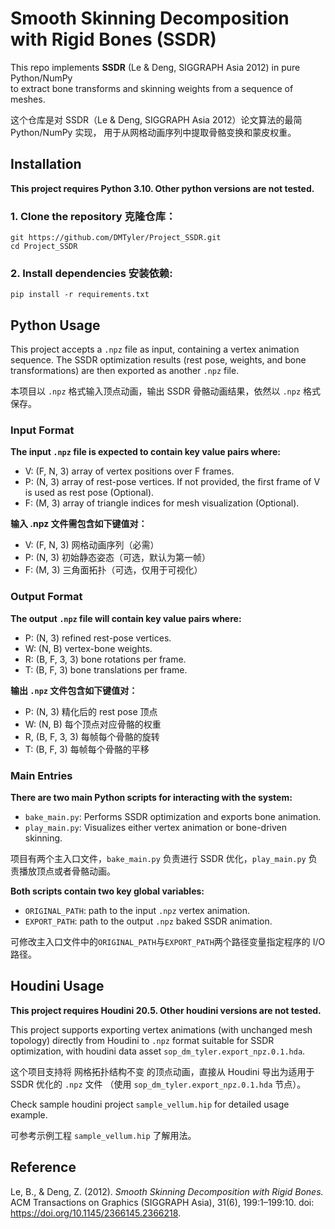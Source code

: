 # Smooth Skinning Decomposition with Rigid Bones (SSDR)

This repo implements **SSDR** (Le & Deng, SIGGRAPH Asia 2012) in pure Python/NumPy  
to extract bone transforms and skinning weights from a sequence of meshes.

这个仓库是对 SSDR（Le & Deng, SIGGRAPH Asia 2012）论文算法的最简 Python/NumPy 实现，
用于从网格动画序列中提取骨骼变换和蒙皮权重。

## Installation
**This project requires Python 3.10. Other python versions are not tested.**

### 1. Clone the repository 克隆仓库：
```
git https://github.com/DMTyler/Project_SSDR.git
cd Project_SSDR
```
### 2. Install dependencies 安装依赖:
```
pip install -r requirements.txt
```

## Python Usage
This project accepts a `.npz` file as input, containing a vertex animation sequence. 
The SSDR optimization results (rest pose, weights, and bone transformations) 
are then exported as another `.npz` file.

本项目以 `.npz` 格式输入顶点动画，输出 SSDR 骨骼动画结果，依然以 `.npz` 格式保存。

### Input Format
**The input `.npz` file is expected to contain key value pairs where:**
 - V: (F, N, 3) array of vertex positions over F frames.
 - P: (N, 3) array of rest-pose vertices. If not provided, the first frame of V is used as rest pose (Optional).
 - F: (M, 3) array of triangle indices for mesh visualization (Optional).

**输入 .npz 文件需包含如下键值对：**
 - V: (F, N, 3) 网格动画序列（必需）
 - P: (N, 3) 初始静态姿态（可选，默认为第一帧）
 - F: (M, 3) 三角面拓扑（可选，仅用于可视化）

### Output Format
**The output `.npz` file will contain key value pairs where:**
 - P: (N, 3) refined rest-pose vertices.
 - W: (N, B) vertex-bone weights.
 - R: (B, F, 3, 3) bone rotations per frame.
 - T: (B, F, 3) bone translations per frame.

**输出 `.npz` 文件包含如下键值对：**
 - P: (N, 3) 精化后的 rest pose 顶点
 - W: (N, B) 每个顶点对应骨骼的权重
 - R, (B, F, 3, 3) 每帧每个骨骼的旋转
 - T: (B, F, 3) 每帧每个骨骼的平移

### Main Entries
**There are two main Python scripts for interacting with the system:**
 - `bake_main.py`: Performs SSDR optimization and exports bone animation.
 - `play_main.py`: Visualizes either vertex animation or bone-driven skinning.

项目有两个主入口文件，`bake_main.py` 负责进行 SSDR 优化，`play_main.py` 负责播放顶点或者骨骼动画。

**Both scripts contain two key global variables:**
 - `ORIGINAL_PATH`: path to the input `.npz` vertex animation.
 - `EXPORT_PATH`: path to the output `.npz` baked SSDR animation.

可修改主入口文件中的`ORIGINAL_PATH`与`EXPORT_PATH`两个路径变量指定程序的 I/O 路径。

## Houdini Usage

**This project requires Houdini 20.5. Other houdini versions are not tested.**


This project supports exporting vertex animations (with unchanged mesh topology) 
directly from Houdini to `.npz` format suitable for SSDR optimization, 
with houdini data asset `sop_dm_tyler.export_npz.0.1.hda`.

这个项目支持将 网格拓扑结构不变 的顶点动画，直接从 Houdini 导出为适用于 SSDR 优化的 `.npz` 文件
（使用 `sop_dm_tyler.export_npz.0.1.hda` 节点）。

Check sample houdini project `sample_vellum.hip` for detailed usage example.

可参考示例工程 `sample_vellum.hip` 了解用法。


## Reference

Le, B., & Deng, Z. (2012). *Smooth Skinning Decomposition with Rigid Bones.* ACM Transactions on Graphics (SIGGRAPH Asia), 31(6), 199:1–199:10.
doi: https://doi.org/10.1145/2366145.2366218.
